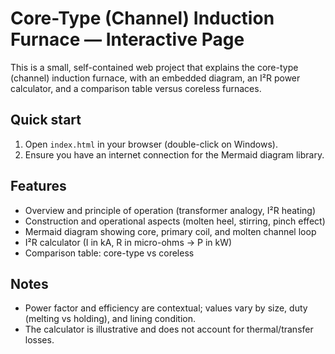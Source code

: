 # Core-Type (Channel) Induction Furnace — Interactive Page

This is a small, self-contained web project that explains the core-type (channel) induction furnace, with an embedded diagram, an I²R power calculator, and a comparison table versus coreless furnaces.

## Quick start

1. Open `index.html` in your browser (double-click on Windows).
2. Ensure you have an internet connection for the Mermaid diagram library.

## Features

- Overview and principle of operation (transformer analogy, I²R heating)
- Construction and operational aspects (molten heel, stirring, pinch effect)
- Mermaid diagram showing core, primary coil, and molten channel loop
- I²R calculator (I in kA, R in micro-ohms → P in kW)
- Comparison table: core-type vs coreless

## Notes

- Power factor and efficiency are contextual; values vary by size, duty (melting vs holding), and lining condition.
- The calculator is illustrative and does not account for thermal/transfer losses.


